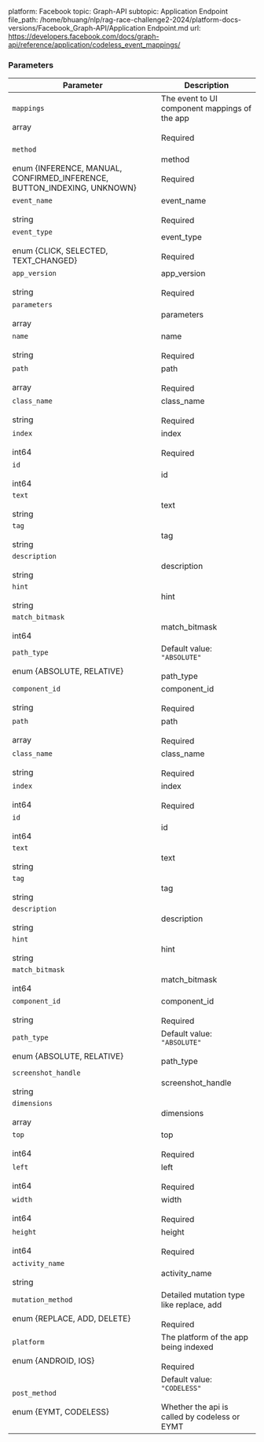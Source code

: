 platform: Facebook
topic: Graph-API
subtopic: Application Endpoint
file_path: /home/bhuang/nlp/rag-race-challenge2-2024/platform-docs-versions/Facebook_Graph-API/Application Endpoint.md
url: https://developers.facebook.com/docs/graph-api/reference/application/codeless_event_mappings/


### Parameters

| Parameter | Description |
| --- | --- |
| `mappings`<br><br>array<JSON object> | The event to UI component mappings of the app<br><br>Required |
| `method`<br><br>enum {INFERENCE, MANUAL, CONFIRMED\_INFERENCE, BUTTON\_INDEXING, UNKNOWN} | method<br><br>Required |
| `event_name`<br><br>string | event\_name<br><br>Required |
| `event_type`<br><br>enum {CLICK, SELECTED, TEXT\_CHANGED} | event\_type<br><br>Required |
| `app_version`<br><br>string | app\_version<br><br>Required |
| `parameters`<br><br>array<JSON object> | parameters |
| `name`<br><br>string | name<br><br>Required |
| `path`<br><br>array<JSON object> | path<br><br>Required |
| `class_name`<br><br>string | class\_name<br><br>Required |
| `index`<br><br>int64 | index<br><br>Required |
| `id`<br><br>int64 | id  |
| `text`<br><br>string | text |
| `tag`<br><br>string | tag |
| `description`<br><br>string | description |
| `hint`<br><br>string | hint |
| `match_bitmask`<br><br>int64 | match\_bitmask |
| `path_type`<br><br>enum {ABSOLUTE, RELATIVE} | Default value: `"ABSOLUTE"`<br><br>path\_type |
| `component_id`<br><br>string | component\_id<br><br>Required |
| `path`<br><br>array<JSON object> | path<br><br>Required |
| `class_name`<br><br>string | class\_name<br><br>Required |
| `index`<br><br>int64 | index<br><br>Required |
| `id`<br><br>int64 | id  |
| `text`<br><br>string | text |
| `tag`<br><br>string | tag |
| `description`<br><br>string | description |
| `hint`<br><br>string | hint |
| `match_bitmask`<br><br>int64 | match\_bitmask |
| `component_id`<br><br>string | component\_id<br><br>Required |
| `path_type`<br><br>enum {ABSOLUTE, RELATIVE} | Default value: `"ABSOLUTE"`<br><br>path\_type |
| `screenshot_handle`<br><br>string | screenshot\_handle |
| `dimensions`<br><br>array<JSON object> | dimensions |
| `top`<br><br>int64 | top<br><br>Required |
| `left`<br><br>int64 | left<br><br>Required |
| `width`<br><br>int64 | width<br><br>Required |
| `height`<br><br>int64 | height<br><br>Required |
| `activity_name`<br><br>string | activity\_name |
| `mutation_method`<br><br>enum {REPLACE, ADD, DELETE} | Detailed mutation type like replace, add<br><br>Required |
| `platform`<br><br>enum {ANDROID, IOS} | The platform of the app being indexed<br><br>Required |
| `post_method`<br><br>enum {EYMT, CODELESS} | Default value: `"CODELESS"`<br><br>Whether the api is called by codeless or EYMT |